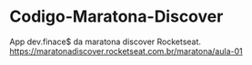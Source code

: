 # Codigo-Maratona-Discover
App dev.finace$ da maratona discover Rocketseat.
https://maratonadiscover.rocketseat.com.br/maratona/aula-01
